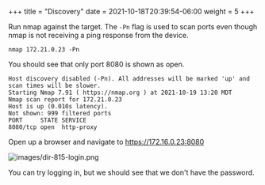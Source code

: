 +++
title = "Discovery"
date = 2021-10-18T20:39:54-06:00
weight = 5
+++

Run nmap against the target. The `-Pn` flag is used to scan ports even though nmap is not receiving a ping response from the device.
```
nmap 172.21.0.23 -Pn
```

You should see that only port 8080 is shown as open.
```
Host discovery disabled (-Pn). All addresses will be marked 'up' and scan times will be slower.
Starting Nmap 7.91 ( https://nmap.org ) at 2021-10-19 13:20 MDT
Nmap scan report for 172.21.0.23
Host is up (0.010s latency).
Not shown: 999 filtered ports
PORT     STATE SERVICE
8080/tcp open  http-proxy
```

Open up a browser and navigate to https://172.16.0.23:8080

![images/dir-815-login.png](/static/dir-815-login.png)

You can try logging in, but we should see that we don't have the password.
